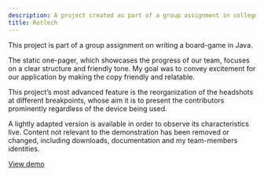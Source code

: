 ```yaml
---
description: A project created as part of a group assignment in college.
title: Rotlech
---
```


This project is part of a group assignment on writing a board-game in Java.

The static one-pager, which showcases the progress of our team, focuses on a clear structure and friendly tone. My goal was to convey excitement for our application by making the copy friendly and relatable.

This project’s most advanced feature is the reorganization of the headshots at different breakpoints, whose aim it is to present the contributors prominently regardless of the device being used.

A lightly adapted version is available in order to observe its characteristics live. Content not relevant to the demonstration has been removed or changed, including downloads, documentation and my team-members identities.

[View demo](demo)